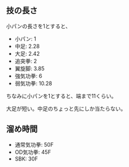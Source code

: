 ## 技の長さ

小パンの長さを1とすると、

- 小パン: 1
- 中足: 2.28
- 大足: 2.42
- 追突拳: 2
- 翼旋脚: 3.85
- 強気功拳: 6
- 弱気功拳: 10.28

ちなみに小パンを1とすると、端まで11くらい。

大足が短い。中足のちょっと先にしか当たらない。

## 溜め時間

- 通常気功拳: 50F
- OD気功拳: 45F
- SBK: 30F
